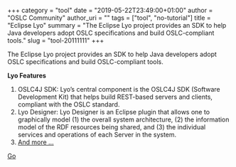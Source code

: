 +++
category = "tool"
date = "2019-05-22T23:49:00+01:00"
author = "OSLC Community"
author_uri = ""
tags = ["tool", "no-tutorial"]
title = "Eclipse Lyo"
summary = "The Eclipse Lyo project provides an SDK to help Java developers adopt OSLC specifications and build OSLC-compliant tools."
slug = "tool-20111111"
+++

The Eclipse Lyo project provides an SDK to help Java developers adopt OSLC specifications and build OSLC-compliant tools.

__Lyo Features__

1. OSLC4J SDK: Lyo’s central component is the OSLC4J SDK (Software Development Kit) that helps build REST-based servers and clients, compliant with the OSLC standard.
1. Lyo Designer: Lyo Designer is an Eclipse plugin that allows one to graphically model (1) the overall system architecture, (2) the information model of the RDF resources being shared, and (3) the individual services and operations of each Server in the system.
1. [And more ...](https://oslc.github.io/developing-oslc-applications/eclipse_lyo/eclipse-lyo.html)

[Go](https://oslc.github.io/developing-oslc-applications/eclipse_lyo/eclipse-lyo.html)
